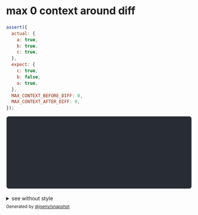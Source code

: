 # max 0 context around diff

```js
assert({
  actual: {
    a: true,
    b: true,
    c: true,
  },
  expect: {
    c: true,
    b: false,
    a: true,
  },
  MAX_CONTEXT_BEFORE_DIFF: 0,
  MAX_CONTEXT_AFTER_DIFF: 0,
});
```

![img](throw.svg)

<details>
  <summary>see without style</summary>

```console
AssertionError: actual and expect are different

actual: {
  ↑ 1 prop ↑
  b: true,
  ↓ 1 prop ↓
}
expect: {
  ↑ 1 prop ↑
  b: false,
  ↓ 1 prop ↓
}
```

</details>


<sub>
  Generated by <a href="https://github.com/jsenv/core/tree/main/packages/independent/snapshot">@jsenv/snapshot</a>
</sub>